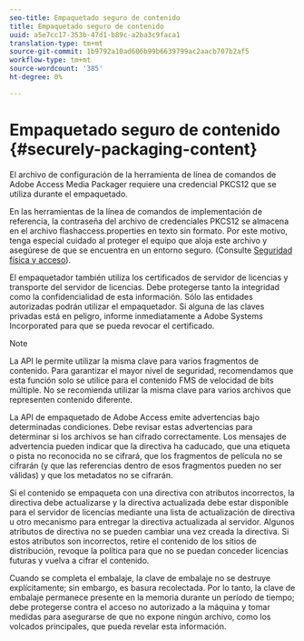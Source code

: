 ```yaml
---
seo-title: Empaquetado seguro de contenido
title: Empaquetado seguro de contenido
uuid: a5e7cc17-353b-47d1-b89c-a2ba3c9faca1
translation-type: tm+mt
source-git-commit: 1b9792a10ad606b99b6639799ac2aacb707b2af5
workflow-type: tm+mt
source-wordcount: '385'
ht-degree: 0%

---
```



# Empaquetado seguro de contenido {#securely-packaging-content}

El archivo de configuración de la herramienta de línea de comandos de Adobe Access Media Packager requiere una credencial PKCS12 que se utiliza durante el empaquetado.

En las herramientas de la línea de comandos de implementación de referencia, la contraseña del archivo de credenciales PKCS12 se almacena en el archivo flashaccess.properties en texto sin formato. Por este motivo, tenga especial cuidado al proteger el equipo que aloja este archivo y asegúrese de que se encuentra en un entorno seguro. (Consulte [Seguridad física y acceso](../../aaxs-secure-deployment-guidelines/physical-sec-and-access.md)).

El empaquetador también utiliza los certificados de servidor de licencias y transporte del servidor de licencias. Debe protegerse tanto la integridad como la confidencialidad de esta información. Sólo las entidades autorizadas podrán utilizar el empaquetador. Si alguna de las claves privadas está en peligro, informe inmediatamente a Adobe Systems Incorporated para que se pueda revocar el certificado.

>[!NOTE]
>
>La API le permite utilizar la misma clave para varios fragmentos de contenido. Para garantizar el mayor nivel de seguridad, recomendamos que esta función solo se utilice para el contenido FMS de velocidad de bits múltiple. No se recomienda utilizar la misma clave para varios archivos que representen contenido diferente.

La API de empaquetado de Adobe Access emite advertencias bajo determinadas condiciones. Debe revisar estas advertencias para determinar si los archivos se han cifrado correctamente. Los mensajes de advertencia pueden indicar que la directiva ha caducado, que una etiqueta o pista no reconocida no se cifrará, que los fragmentos de película no se cifrarán (y que las referencias dentro de esos fragmentos pueden no ser válidas) y que los metadatos no se cifrarán.

Si el contenido se empaqueta con una directiva con atributos incorrectos, la directiva debe actualizarse y la directiva actualizada debe estar disponible para el servidor de licencias mediante una lista de actualización de directiva u otro mecanismo para entregar la directiva actualizada al servidor. Algunos atributos de directiva no se pueden cambiar una vez creada la directiva. Si estos atributos son incorrectos, retire el contenido de los sitios de distribución, revoque la política para que no se puedan conceder licencias futuras y vuelva a cifrar el contenido.

Cuando se completa el embalaje, la clave de embalaje no se destruye explícitamente; sin embargo, es basura recolectada. Por lo tanto, la clave de embalaje permanece presente en la memoria durante un período de tiempo; debe protegerse contra el acceso no autorizado a la máquina y tomar medidas para asegurarse de que no expone ningún archivo, como los volcados principales, que pueda revelar esta información.
